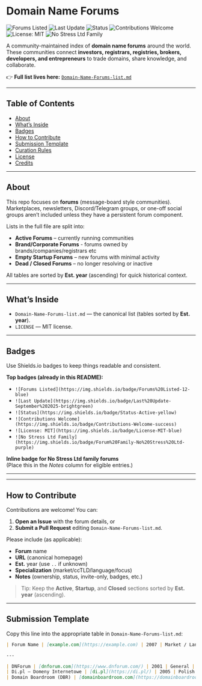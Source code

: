 # Domain Name Forums

![Forums Listed](https://img.shields.io/badge/Forums%20Listed-17-blue)
![Last Update](https://img.shields.io/badge/Last%20Update-September%202025-brightgreen)
![Status](https://img.shields.io/badge/Status-Active-yellow)
![Contributions Welcome](https://img.shields.io/badge/Contributions-Welcome-success)
![License: MIT](https://img.shields.io/badge/License-MIT-blue)
![No Stress Ltd Family](https://img.shields.io/badge/Forum%20Family-No%20Stress%20Ltd-purple)

A community-maintained index of **domain name forums** around the world. These communities connect **investors, registrars, registries, brokers, developers, and entrepreneurs** to trade domains, share knowledge, and collaborate.

👉 **Full list lives here:** [`Domain-Name-Forums-list.md`](Domain-Name-Forums-list.md)

---

## Table of Contents
- [About](#about)
- [What’s Inside](#whats-inside)
- [Badges](#badges)
- [How to Contribute](#how-to-contribute)
- [Submission Template](#submission-template)
- [Curation Rules](#curation-rules)
- [License](#license)
- [Credits](#credits)

---

## About
This repo focuses on **forums** (message-board style communities). Marketplaces, newsletters, Discord/Telegram groups, or one-off social groups aren’t included unless they have a persistent forum component.

Lists in the full file are split into:
- **Active Forums** – currently running communities
- **Brand/Corporate Forums** - forums owned by brands/companies/registrars etc
- **Empty Startup Forums** – new forums with minimal activity
- **Dead / Closed Forums** – no longer resolving or inactive

All tables are sorted by **Est. year** (ascending) for quick historical context.

---

## What’s Inside
- `Domain-Name-Forums-list.md` — the canonical list (tables sorted by **Est. year**).
- `LICENSE` — MIT license.

---

## Badges
Use Shields.io badges to keep things readable and consistent.

**Top badges (already in this README):**
- `![Forums Listed](https://img.shields.io/badge/Forums%20Listed-12-blue)`
- `![Last Update](https://img.shields.io/badge/Last%20Update-September%202025-brightgreen)`
- `![Status](https://img.shields.io/badge/Status-Active-yellow)`
- `![Contributions Welcome](https://img.shields.io/badge/Contributions-Welcome-success)`
- `![License: MIT](https://img.shields.io/badge/License-MIT-blue)`
- `![No Stress Ltd Family](https://img.shields.io/badge/Forum%20Family-No%20Stress%20Ltd-purple)`

**Inline badge for No Stress Ltd family forums**  
(Place this in the _Notes_ column for eligible entries.)

---


---

## How to Contribute
Contributions are welcome! You can:
1. **Open an Issue** with the forum details, or
2. **Submit a Pull Request** editing `Domain-Name-Forums-list.md`.

Please include (as applicable):
- **Forum** name  
- **URL** (canonical homepage)  
- **Est.** year (use `..` if unknown)  
- **Specialization** (market/ccTLD/language/focus)  
- **Notes** (ownership, status, invite-only, badges, etc.)

> Tip: Keep the **Active**, **Startup**, and **Closed** sections sorted by **Est. year** (ascending).

---

## Submission Template
Copy this line into the appropriate table in `Domain-Name-Forums-list.md`:

```markdown
| Forum Name | [example.com](https://example.com) | 2007 | Market / Language / Focus | Notes or badges |

---

| DNForum | [dnforum.com](https://www.dnforum.com/) | 2001 | General | ![No Stress Ltd Family](https://img.shields.io/badge/Forum%20Family-No%20Stress%20Ltd-purple) |
| Di.pl – Domeny Internetowe | [di.pl](https://di.pl/) | 2005 | Polish market (.pl) |  |
| Domain Boardroom (DBR) | [domainboardroom.com](https://domainboardroom.com/) | 2007 | Private pro community | Invite-only |
